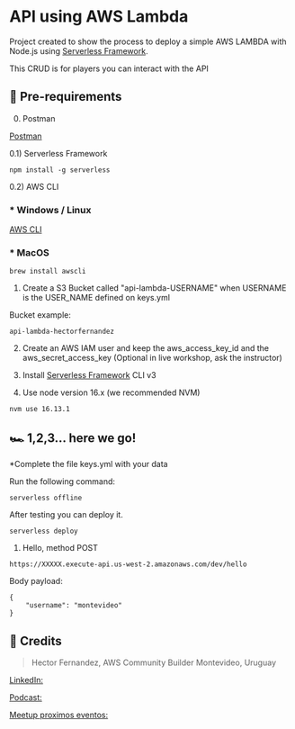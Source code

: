 # API using AWS Lambda


Project created to show the process to deploy a simple AWS LAMBDA with Node.js using [Serverless Framework](https://www.serverless.com/).

This CRUD is for players you can interact with the API

## :stop_sign: Pre-requirements

0) Postman

[Postman](https://www.postman.com/downloads/)


0.1) Serverless Framework
```
npm install -g serverless
```

0.2) AWS CLI

### * Windows / Linux
[AWS CLI](https://docs.aws.amazon.com/cli/latest/userguide/getting-started-install.html)
### * MacOS
```
brew install awscli
```


1) Create a S3 Bucket called "api-lambda-USERNAME" 
when USERNAME is the USER_NAME defined on keys.yml  

Bucket example: 
```
api-lambda-hectorfernandez
```

2) Create an AWS IAM user and keep the aws_access_key_id and the aws_secret_access_key
(Optional in live workshop, ask the instructor)

3) Install [Serverless Framework](https://www.serverless.com/) CLI v3

4) Use node version 16.x  (we recommended NVM)

```
nvm use 16.13.1

```


## :racing_car: 1,2,3... here we go!

*Complete the file keys.yml with your data

Run the following command:

```
serverless offline 
```


After testing you can deploy it.

```
serverless deploy 
```

1) Hello, method POST
```
https://XXXXX.execute-api.us-west-2.amazonaws.com/dev/hello
```

Body payload: 
```
{
    "username": "montevideo"
}
```

## :wave: Credits
> Hector Fernandez, AWS Community Builder
> Montevideo, Uruguay

[LinkedIn:](https://www.linkedin.com/in/hectorfernandez02/)

[Podcast:](https://cloudparatodos.substack.com/podcast)

[Meetup proximos eventos:](https://www.meetup.com/es-ES/aws-ug-montevideo/events/)


